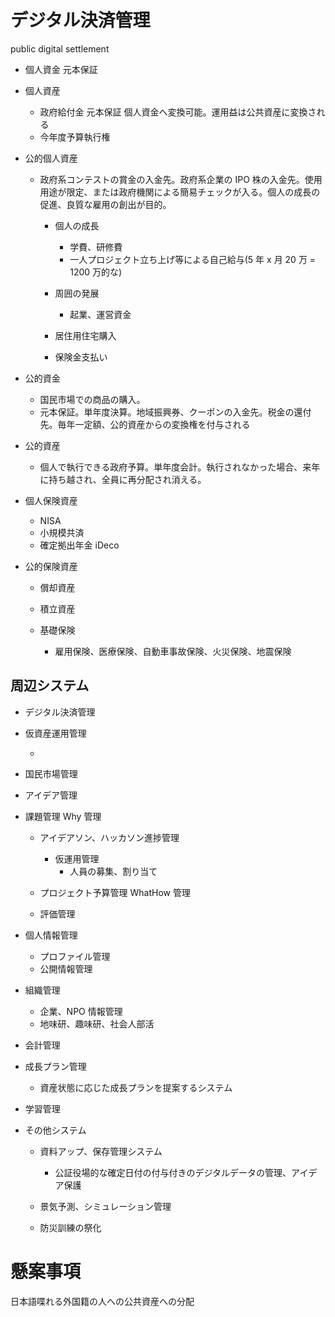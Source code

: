 # デジタル決済管理

public digital settlement

- 個人資金 元本保証
- 個人資産

  - 政府給付金 元本保証 個人資金へ変換可能。運用益は公共資産に変換される
  - 今年度予算執行権

- 公的個人資産

  - 政府系コンテストの賞金の入金先。政府系企業の IPO 株の入金先。使用用途が限定、または政府機関による簡易チェックが入る。個人の成長の促進、良質な雇用の創出が目的。

    - 個人の成長

      - 学費、研修費
      - 一人プロジェクト立ち上げ等による自己給与(5 年 x 月 20 万 = 1200 万的な)

    - 周囲の発展

      - 起業、運営資金

    - 居住用住宅購入
    - 保険金支払い

- 公的資金

  - 国民市場での商品の購入。
  - 元本保証。単年度決算。地域振興券、クーポンの入金先。税金の還付先。毎年一定額、公的資産からの変換権を付与される

- 公的資産

  - 個人で執行できる政府予算。単年度会計。執行されなかった場合、来年に持ち越され、全員に再分配され消える。

- 個人保険資産

  - NISA
  - 小規模共済
  - 確定拠出年金 iDeco

- 公的保険資産

  - 償却資産
  - 積立資産

  - 基礎保険
    - 雇用保険、医療保険、自動車事故保険、火災保険、地震保険

## 周辺システム

- デジタル決済管理

- 仮資産運用管理

  -

- 国民市場管理

- アイデア管理

- 課題管理 Why 管理

  - アイデアソン、ハッカソン進捗管理

    - 仮運用管理
      - 人員の募集、割り当て

  - プロジェクト予算管理 WhatHow 管理
  - 評価管理

- 個人情報管理

  - プロファイル管理
  - 公開情報管理

- 組織管理

  - 企業、NPO 情報管理
  - 地味研、趣味研、社会人部活

- 会計管理

- 成長プラン管理

  - 資産状態に応じた成長プランを提案するシステム

- 学習管理

- その他システム

  - 資料アップ、保存管理システム

    - 公証役場的な確定日付の付与付きのデジタルデータの管理、アイデア保護

  - 景気予測、シミュレーション管理
  - 防災訓練の祭化

# 懸案事項

日本語喋れる外国籍の人への公共資産への分配
